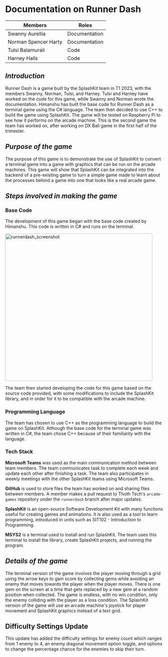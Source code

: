 # Documentation on Runner Dash

| Members | Roles |
|---------|---------|
|Swanny Aurellia | Documentation|
|Norman Spencer Harty | Documentation|
|Tulsi Balamurali| Code|
|Harney Halls | Code|

## _Introduction_

Runner Dash is a game built by the SplashKit team in T1 2023, with the members Swanny, Norman, Tulsi, and Harney. Tulsi and Harney have worked on the code for this game, while Swanny and Norman wrote the documentation. Himanshu has built the base code for Runner Dash as a terminal game using the C# language. The team then decided to use C++ to build the game using SplashKit. The game will be tested on Raspberry Pi to see how it performs on the arcade machine. This is the second game the team has worked on, after working on DX Ball game in the first half of the trimester.

## _Purpose of the game_

The purpose of this game is to demonstrate the use of SplashKit to convert a terminal game into a game with graphics that can be run on the arcade machines. This game will show that SplashKit can be integrated into the backend of a pre-existing game to turn a simple game made to learn about the processes behind a game into one that looks like a real arcade game.

## _Steps involved in making the game_

### Base Code

The development of this game began with the base code created by Himanshu. This code is written in C# and runs on the terminal.

<img width="469" alt="runnerdash_screenshot" src="https://github.com/swanos/arcade-games/assets/72289464/6bc3a6fc-5135-4b63-81ca-78c753e5605a">

The team then started developing the code for this game based on the source code provided, with some modifications to include the SplashKit library, and in order for it to be compatible with the arcade machine.

### Programming Language

The team has chosen to use C++ as the programming language to build the game on SplashKit. Although the base code for the terminal game was written in C#, the team chose C++ because of their familiarity with the language.

### Tech Stack

**Microsoft Teams** was used as the main communication method between team members. The team communicates task to complete each week and update each other after finishing a task. The team also participates in weekly meetings with the other SplashKit teams using Microsoft Teams.

**GitHub** is used to store files the team has worked on and sharing files between members. A member makes a pull request to Thoth Tech's `arcade-games` repository under the `runnerdash` branch after major updates. 

**SplashKit** is an open-source Software Development Kit with many functions useful for creating games and animations. It is also used as a tool to learn programming, introduced in units such as SIT102 - Introduction to Programming.

**MSYS2** is a terminal used to install and run SplashKit. The team uses this terminal to install the library, create SplashKit projects, and running the program.

## _Details of the game_

The terminal version of the game involves the player moving through a grid using the arrow keys to gain score by collecting gems while avoiding an enemy that moves towards the player when the player moves.
There is one gem on the screen at a time that gets replaced by a new gem at a random position when collected.
The game is endless, with no win condition, only the enemy colliding with the player as a loss condition.
The SplashKit version of the game will use an arcade machine's joystick for player movement and SplashKit graphics instead of a text grid.

## Difficulty Settings Update

This update has added the difficulty settings for enemy count which ranges from 1 enemy to 4, an enemy diagonal movement option toggle, and options to change the percentage chance for the enemies to skip their turn.
